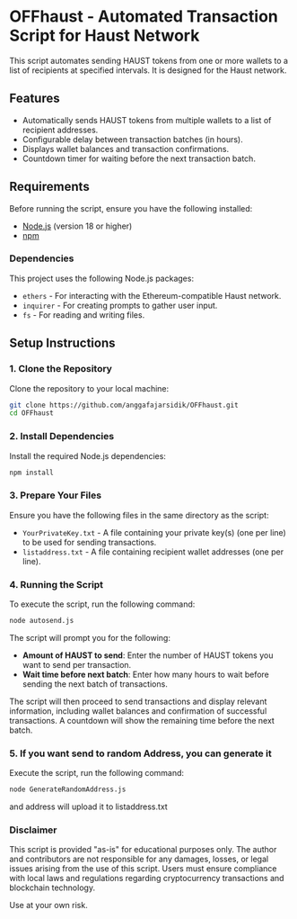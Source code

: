 
# OFFhaust - Automated Transaction Script for Haust Network

This script automates sending HAUST tokens from one or more wallets to a list of recipients at specified intervals. It is designed for the Haust network.

## Features

- Automatically sends HAUST tokens from multiple wallets to a list of recipient addresses.
- Configurable delay between transaction batches (in hours).
- Displays wallet balances and transaction confirmations.
- Countdown timer for waiting before the next transaction batch.

## Requirements

Before running the script, ensure you have the following installed:

- [Node.js](https://nodejs.org/) (version 18 or higher)
- [npm](https://www.npmjs.com/)

### Dependencies

This project uses the following Node.js packages:

- `ethers` - For interacting with the Ethereum-compatible Haust network.
- `inquirer` - For creating prompts to gather user input.
- `fs` - For reading and writing files.

## Setup Instructions

### 1. Clone the Repository

Clone the repository to your local machine:

```bash
git clone https://github.com/anggafajarsidik/OFFhaust.git
cd OFFhaust
```

### 2. Install Dependencies

Install the required Node.js dependencies:

```bash
npm install
```

### 3. Prepare Your Files

Ensure you have the following files in the same directory as the script:

- `YourPrivateKey.txt` - A file containing your private key(s) (one per line) to be used for sending transactions.
- `listaddress.txt` - A file containing recipient wallet addresses (one per line).

### 4. Running the Script

To execute the script, run the following command:
```bash
node autosend.js
```
The script will prompt you for the following:

- **Amount of HAUST to send**: Enter the number of HAUST tokens you want to send per transaction.
- **Wait time before next batch**: Enter how many hours to wait before sending the next batch of transactions.

The script will then proceed to send transactions and display relevant information, including wallet balances and confirmation of successful transactions. A countdown will show the remaining time before the next batch.

### 5. If you want send to random Address, you can generate it

Execute the script, run the following command:
```bash
node GenerateRandomAddress.js
```
and address will upload it to listaddress.txt


### Disclaimer
This script is provided "as-is" for educational purposes only. The author and contributors are not responsible for any damages, losses, or legal issues arising from the use of this script. Users must ensure compliance with local laws and regulations regarding cryptocurrency transactions and blockchain technology.

Use at your own risk.
